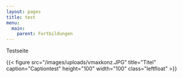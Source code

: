 ```yaml
---
layout: pages
title: test
menu:
  main:
    parent: Fortbildungen
---
```

Testseite

{{< figure src="/images/uploads/vmaxkonz.JPG" title="Titel" caption="Captiontest" height="100" width="100" class="leftfloat" >}}
